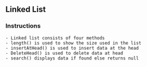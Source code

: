 ## Linked List


### Instructions
	- Linked list consists of four methods
	- length() is used to show the size used in the list
	- insertAtHead() is used to insert data at the head
	- DeleteHead() is used to delete data at head
	- search() displays data if found else returns null